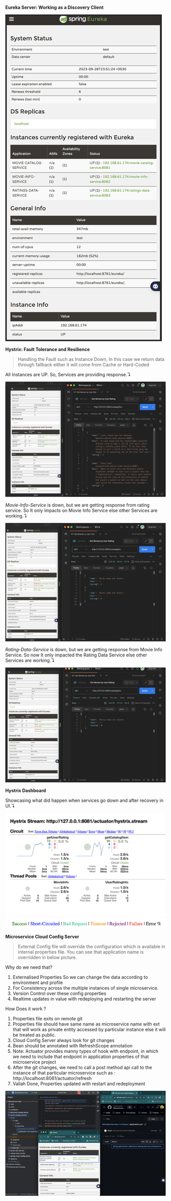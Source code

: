 **Eureka Server: Working as a Discovery Client**

![eureka.png](asset%2Feureka.png)

**Hystrix: Fault Tolerance and Resilience** 

> Handling the Fault such as Instance Down, In this case we return data through fallback either it will come from Cache or Hard-Coded

All Instances are UP. So, Services are providing response.↴

![allup.png](asset%2Fallup.png)

_Movie-Info-Service_ is down, but we are getting response from rating service. So It only impacts on Movie Info Service else other Services are working.↴

![moviedown.png](asset%2Fmoviedown.png)

_Rating-Data-Service_ is down, but we are getting response from Movie Info Service. So now It only impacted the Rating Data Service else other Services are working.↴

![ratingdown.png](asset%2Fratingdown.png)

**Hystrix Dashboard**

Showcasing what did happen when services go down and after recovery in UI.↴

![dashboard.png](asset%2Fdashboard.png)
![abbr.png](asset%2Fabbr.png)

**Microservice Cloud Config Server**

> External Config file will override the configuration which is available in internal properties file. You can see that application name is overridden in below picture.

Why do we need that?
1. Externalised Properties So we can change the data according to environment and profile
2. For Consistency across the multiple instances of single microservice.
3. Version Control over these config properties
4. Realtime updates in value with redeploying and restarting the server

How Does it work ?
1. Properties file exits on remote git 
2. Properties file should have same name as microservice name with ext that will work as private entity accessed by particular instance else it will be treated as public.
3. Cloud Config Server always look for git changes
4. Bean should be annotated with RefreshScope annotation 
5. Note: Actuator provides manny types of hook with endpoint, in which we need to include that endpoint in application properties of that microservice project
6. After the git changes, we need to call a post method api call to the instance of that particular microservice such as : http://localhost:8081/actuator/refresh
7. Vallah Done, Properties updated with restart and redeployment

![config-server.png](asset%2Fconfig-server.png)
